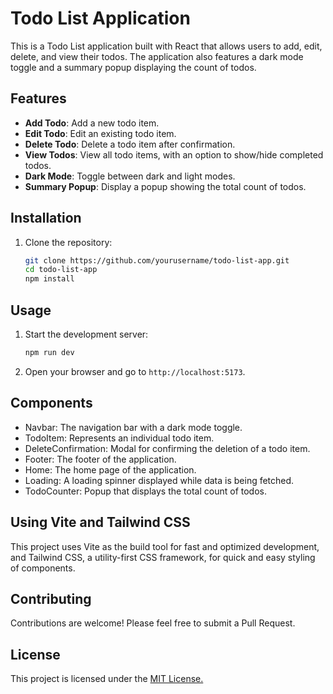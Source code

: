# Todo List Application

This is a Todo List application built with React that allows users to add, edit, delete, and view their todos. The application also features a dark mode toggle and a summary popup displaying the count of todos.

## Features

- **Add Todo**: Add a new todo item.
- **Edit Todo**: Edit an existing todo item.
- **Delete Todo**: Delete a todo item after confirmation.
- **View Todos**: View all todo items, with an option to show/hide completed todos.
- **Dark Mode**: Toggle between dark and light modes.
- **Summary Popup**: Display a popup showing the total count of todos.

## Installation

1. Clone the repository:

   ```sh
   git clone https://github.com/yourusername/todo-list-app.git
   cd todo-list-app
   npm install
## Usage
1. Start the development server:
   ```sh
   npm run dev
2. Open your browser and go to `http://localhost:5173`.

## Components

+ Navbar: The navigation bar with a dark mode toggle.
+ TodoItem: Represents an individual todo item.
+ DeleteConfirmation: Modal for confirming the deletion of a todo item.
+ Footer: The footer of the application.
+ Home: The home page of the application.
+ Loading: A loading spinner displayed while data is being fetched.
+ TodoCounter: Popup that displays the total count of todos.

## Using Vite and Tailwind CSS
This project uses Vite as the build tool for fast and optimized development, and Tailwind CSS, a utility-first CSS framework, for quick and easy styling of components.

## Contributing
Contributions are welcome! Please feel free to submit a Pull Request.

## License
This project is licensed under the [MIT License.](LICENSE)

